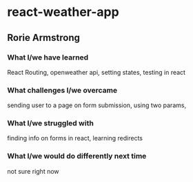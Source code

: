 # react-weather-app
## Rorie Armstrong
### What I/we have learned
React Routing, openweather api, setting states, testing in react
### What challenges I/we overcame
sending user to a page on form submission, using two params, 
### What I/we struggled with
finding info on forms in react, learning redirects
### What I/we would do differently next time
not sure right now